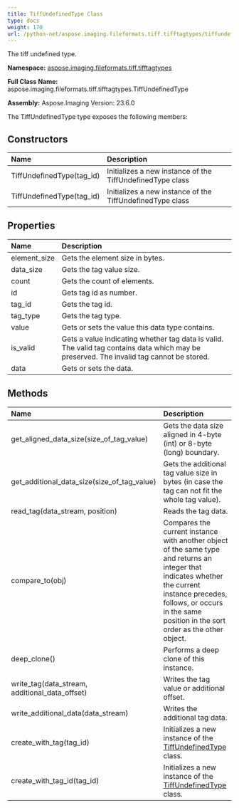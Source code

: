 ```yaml
---
title: TiffUndefinedType Class
type: docs
weight: 170
url: /python-net/aspose.imaging.fileformats.tiff.tifftagtypes/tiffundefinedtype/
---
```


The tiff undefined type.

**Namespace:** [aspose.imaging.fileformats.tiff.tifftagtypes](/imaging/python-net/aspose.imaging.fileformats.tiff.tifftagtypes/)

**Full Class Name:** aspose.imaging.fileformats.tiff.tifftagtypes.TiffUndefinedType

**Assembly:**  Aspose.Imaging Version: 23.6.0

The TiffUndefinedType type exposes the following members:
## **Constructors**
|**Name**|**Description**|
| :- | :- |
|TiffUndefinedType(tag_id)|Initializes a new instance of the TiffUndefinedType class|
|TiffUndefinedType(tag_id)|Initializes a new instance of the TiffUndefinedType class|
## **Properties**
|**Name**|**Description**|
| :- | :- |
|element_size|Gets the element size in bytes.|
|data_size|Gets the tag value size.|
|count|Gets the count of elements.|
|id|Gets tag id as number.|
|tag_id|Gets the tag id.|
|tag_type|Gets the tag type.|
|value|Gets or sets the value this data type contains.|
|is_valid|Gets a value indicating whether tag data is valid. The valid tag contains data which may be preserved. The invalid tag cannot be stored.|
|data|Gets or sets the data.|
## **Methods**
|**Name**|**Description**|
| :- | :- |
|get_aligned_data_size(size_of_tag_value)|Gets the data size aligned in 4-byte (int) or 8-byte (long) boundary.|
|get_additional_data_size(size_of_tag_value)|Gets the additional tag value size in bytes (in case the tag can not fit the whole tag value).|
|read_tag(data_stream, position)|Reads the tag data.|
|compare_to(obj)|Compares the current instance with another object of the same type and returns an integer that indicates whether the current instance precedes, follows, or occurs in the same position in the sort order as the other object.|
|deep_clone()|Performs a deep clone of this instance.|
|write_tag(data_stream, additional_data_offset)|Writes the tag value or additional offset.|
|write_additional_data(data_stream)|Writes the additional tag data.|
|create_with_tag(tag_id)|Initializes a new instance of the [TiffUndefinedType](/imaging/python-net/aspose.imaging.fileformats.tiff.tifftagtypes/tiffundefinedtype/) class.|
|create_with_tag_id(tag_id)|Initializes a new instance of the [TiffUndefinedType](/imaging/python-net/aspose.imaging.fileformats.tiff.tifftagtypes/tiffundefinedtype/) class.|
